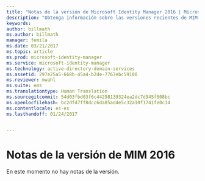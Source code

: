 ```yaml
---
title: "Notas de la versión de Microsoft Identity Manager 2016 | Microsoft Docs"
description: "Obtenga información sobre las versiones recientes de MIM."
keywords: 
author: billmath
ms.author: billmath
manager: femila
ms.date: 03/21/2017
ms.topic: article
ms.prod: microsoft-identity-manager
ms.service: microsoft-identity-manager
ms.technology: active-directory-domain-services
ms.assetid: 297e25a5-668b-45a4-b2de-7767ebc59100
ms.reviewer: mwahl
ms.suite: ems
ms.translationtype: Human Translation
ms.sourcegitcommit: 54d03fbd03f6c44298139324ea2dc7d945f008bc
ms.openlocfilehash: bc2dfd7ff8dcc6da85ad4e5c32a10f1741fe0c14
ms.contentlocale: es-es
ms.lasthandoff: 01/24/2017


---
```


<a id="release-notes-for-mim-2016" class="xliff"></a>
# Notas de la versión de MIM 2016
En este momento no hay notas de la versión.

